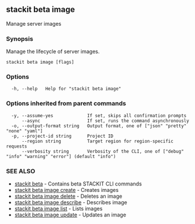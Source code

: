 ## stackit beta image

Manage server images

### Synopsis

Manage the lifecycle of server images.

```
stackit beta image [flags]
```

### Options

```
  -h, --help   Help for "stackit beta image"
```

### Options inherited from parent commands

```
  -y, --assume-yes             If set, skips all confirmation prompts
      --async                  If set, runs the command asynchronously
  -o, --output-format string   Output format, one of ["json" "pretty" "none" "yaml"]
  -p, --project-id string      Project ID
      --region string          Target region for region-specific requests
      --verbosity string       Verbosity of the CLI, one of ["debug" "info" "warning" "error"] (default "info")
```

### SEE ALSO

* [stackit beta](./stackit_beta.md)	 - Contains beta STACKIT CLI commands
* [stackit beta image create](./stackit_beta_image_create.md)	 - Creates images
* [stackit beta image delete](./stackit_beta_image_delete.md)	 - Deletes an image
* [stackit beta image describe](./stackit_beta_image_describe.md)	 - Describes image
* [stackit beta image list](./stackit_beta_image_list.md)	 - Lists images
* [stackit beta image update](./stackit_beta_image_update.md)	 - Updates an image

